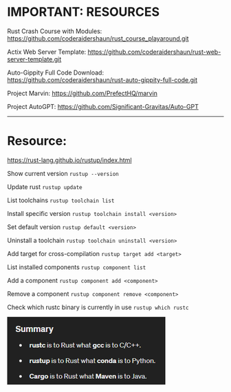 # IMPORTANT: RESOURCES

Rust Crash Course with Modules: 
https://github.com/coderaidershaun/rust_course_playaround.git

Actix Web Server Template: 
https://github.com/coderaidershaun/rust-web-server-template.git

Auto-Gippity Full Code Download:
https://github.com/coderaidershaun/rust-auto-gippity-full-code.git

Project Marvin:
https://github.com/PrefectHQ/marvin

Project AutoGPT:
https://github.com/Significant-Gravitas/Auto-GPT

---
# Resource: 
https://rust-lang.github.io/rustup/index.html

Show current version
`rustup --version `

Update rust
`rustup update`

List toolchains
`rustup toolchain list`

Install specific version
`rustup toolchain install <version>`

Set default version
`rustup default <version>`

Uninstall a toolchain
`rustup toolchain uninstall <version>`

Add target for cross-compilation
`rustup target add <target>`

List installed components
`rustup component list`

Add a component
`rustup component add <component>`

Remove a component
`rustup component remove <component>`

Check which rustc binary is currently in use
`rustup which rustc`

![alt text](image.png)